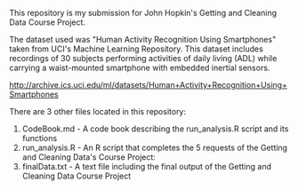 This repository is my submission for John Hopkin's Getting and Cleaning Data Course Project. 

The dataset used was "Human Activity Recognition Using Smartphones" taken from UCI's Machine Learning Repository. This dataset includes 
recordings of 30 subjects performing activities of daily living (ADL) while carrying a waist-mounted smartphone with 
embedded inertial sensors. 

http://archive.ics.uci.edu/ml/datasets/Human+Activity+Recognition+Using+Smartphones

There are 3 other files located in this repository:

1. CodeBook.md - A code book describing the run_analysis.R script and its functions
2. run_analysis.R - An R script that completes the 5 requests of the Getting and Cleaning Data's Course Project:      
3. finalData.txt - A text file including the final output of the Getting and Cleaning Data Course Project
